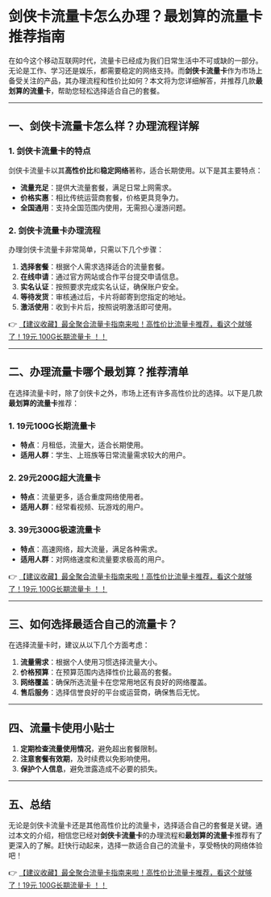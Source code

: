 # 剑侠卡流量卡怎么办理？最划算的流量卡推荐指南

在如今这个移动互联网时代，流量卡已经成为我们日常生活中不可或缺的一部分。无论是工作、学习还是娱乐，都需要稳定的网络支持。而**剑侠卡流量卡**作为市场上备受关注的产品，其办理流程和性价比如何？本文将为您详细解答，并推荐几款**最划算的流量卡**，帮助您轻松选择适合自己的套餐。

---

## 一、剑侠卡流量卡怎么样？办理流程详解

### 1. 剑侠卡流量卡的特点  
剑侠卡流量卡以其**高性价比**和**稳定网络**著称，适合长期使用。以下是其主要特点：  
- **流量充足**：提供大流量套餐，满足日常上网需求。  
- **价格实惠**：相比传统运营商套餐，价格更具竞争力。  
- **全国通用**：支持全国范围内使用，无需担心漫游问题。  

### 2. 剑侠卡流量卡办理流程  
办理剑侠卡流量卡非常简单，只需以下几个步骤：  
1. **选择套餐**：根据个人需求选择适合的流量套餐。  
2. **在线申请**：通过官方网站或合作平台提交申请信息。  
3. **实名认证**：按照要求完成实名认证，确保账户安全。  
4. **等待发货**：审核通过后，卡片将邮寄到您指定的地址。  
5. **激活使用**：收到卡片后，按照说明激活即可使用。  

👉 [【建议收藏】最全聚合流量卡指南来啦！高性价比流量卡推荐，看这个就够了！19元 100G长期流量卡 ！！](https://bit.ly/Liuliangka)

---

## 二、办理流量卡哪个最划算？推荐清单

在选择流量卡时，除了剑侠卡之外，市场上还有许多高性价比的选择。以下是几款**最划算的流量卡**推荐：  

### 1. 19元100G长期流量卡  
- **特点**：月租低，流量大，适合长期使用。  
- **适用人群**：学生、上班族等日常流量需求较大的用户。  

### 2. 29元200G超大流量卡  
- **特点**：流量更多，适合重度网络使用者。  
- **适用人群**：经常看视频、玩游戏的用户。  

### 3. 39元300G极速流量卡  
- **特点**：高速网络，超大流量，满足各种需求。  
- **适用人群**：对网络速度和流量要求极高的用户。  

👉 [【建议收藏】最全聚合流量卡指南来啦！高性价比流量卡推荐，看这个就够了！19元 100G长期流量卡 ！！](https://bit.ly/Liuliangka)

---

## 三、如何选择最适合自己的流量卡？

在选择流量卡时，建议从以下几个方面考虑：  
1. **流量需求**：根据个人使用习惯选择流量大小。  
2. **价格预算**：在预算范围内选择性价比最高的套餐。  
3. **网络覆盖**：确保所选流量卡在您常用地区有良好的网络覆盖。  
4. **售后服务**：选择信誉良好的平台或运营商，确保售后无忧。  

---

## 四、流量卡使用小贴士

1. **定期检查流量使用情况**，避免超出套餐限制。  
2. **注意套餐有效期**，及时续费以免影响使用。  
3. **保护个人信息**，避免泄露造成不必要的损失。  

---

## 五、总结

无论是剑侠卡流量卡还是其他高性价比的流量卡，选择适合自己的套餐是关键。通过本文的介绍，相信您已经对**剑侠卡流量卡**的办理流程和**最划算的流量卡**推荐有了更深入的了解。赶快行动起来，选择一款适合自己的流量卡，享受畅快的网络体验吧！  

👉 [【建议收藏】最全聚合流量卡指南来啦！高性价比流量卡推荐，看这个就够了！19元 100G长期流量卡 ！！](https://bit.ly/Liuliangka)